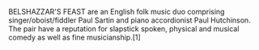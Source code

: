 BELSHAZZAR'S FEAST are an English folk music duo comprising singer/oboist/fiddler Paul Sartin and piano accordionist Paul Hutchinson. The pair have a reputation for slapstick spoken, physical and musical comedy as well as fine musicianship.[1]
